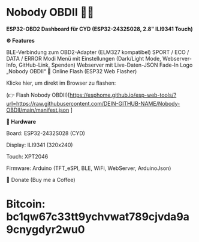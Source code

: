 # Nobody OBDII 🚗🔥



**ESP32-OBD2 Dashboard für CYD (ESP32-2432S028, 2.8" ILI9341 Touch)**

**⚙️ Features**

BLE-Verbindung zum OBD2-Adapter (ELM327 kompatibel)
SPORT / ECO / DATA / ERROR Modi
Menü mit Einstellungen (Dark/Light Mode, Webserver-Info, GitHub-Link, Spenden)
Webserver mit Live-Daten-JSON
Fade-In Logo „Nobody OBDII“
🚀 Online Flash (ESP32 Web Flasher)



Klicke hier, um direkt im Browser zu flashen:




(👉 Flash Nobody OBDII)[https://esphome.github.io/esp-web-tools/?url=https://raw.githubusercontent.com/DEIN-GITHUB-NAME/Nobody-OBDII/main/manifest.json
]

**🔧 Hardware**

Board: ESP32-2432S028 (CYD)

Display: ILI9341 (320x240)

Touch: XPT2046

Firmware: Arduino (TFT_eSPI, BLE, WiFi, WebServer, ArduinoJson)

🧡 Donate (Buy me a Coffee)



# Bitcoin: bc1qw67c33tt9ychvwat789cjvda9a9cnygdyr2wu0
